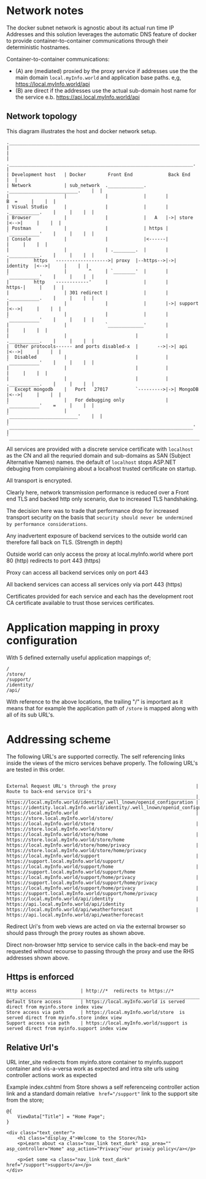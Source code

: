 # Network notes

The docker subnet network is agnostic about its actual run time IP Addresses and this 
solution leverages the automatic DNS feature of docker to provide 
container-to-container communications through their deterministic hostnames.

Container-to-container communications:
* (A) are (mediated) proxied by the proxy service if addresses use the the main domain  ```local.myInfo.world``` and application base paths. e,g, https://local.myInfo.world/api
* (B) are direct if the addresses use the actual sub-domain host name for the service e.b. https://api.local.myInfo.world/api


## Network topology

This diagram illustrates the host and docker network setup.

```
.___________________________________________________________________________________________.
|                                                                                           |
|                    .___________________________________________________________________.  |
| Development host   | Docker        Front End             Back End                      |  |
| Network            | sub_network  ._____________.       ._________________________.    |  |
|                    |              |             |       |                B  =     |    |  |
| Visual Studio      |              |             |       |  .___________.    |     |    |  |
| Browser            |              |             |   A   |->| store     |<-->|     |    |  |
| Postman            |              |             | https |  `___________'    |     |    |  |
| Console            |              |             |<------|                   |     |    |  |
|                    |              | .________.  |       |  .___________.    |     |    |  |
|         https   ------------------->| proxy  |--https-->|->| identity  |<-->|     |    |  |
|                    |        ^     | `________'  |       |  `___________'    |     |    |  |
|         http    ------------'     |             |       |             https-|     |    |  |
|                    | 301 redirect |             |       |  .___________.    |     |    |  |
|                    |              |             |       |->| support   |<-->|     |    |  |
|                    |              |             |       |  `___________'    |     |    |  |
|                    |              `_____________'       |                   |     |    |  |
|                    |                         |          |  .___________.    |     |    |  |
|  Other protocols------ and ports disabled-x  |       -->|->| api       |<-->|     |    |  |
|  Disabled          |                         |          |  `___________'    |     |    |  |
|                    |                         |          |                   |     |    |  |
|                    |                         |          |  .___________.    |     |    |  |
|  Except mongodb    |   Port   27017          `--------->|->| MongoDB   |<-->|     |    |  |
|                    |   For debugging only               |  `___________'    =     |    |  |
|                    |                                    `_________________________'    |  |
|                    `___________________________________________________________________'  |
`___________________________________________________________________________________________'
```

All services are provided with a discrete service certificate with ```localhost```  as the CN and all the requried domain and sub-domains as SAN (Subject Alternative Names) names. the default of ```localhost``` stops ASP.NET debuging from complaining about a localhost trusted certificate on startup.

All transport is encrypted. 

Clearly here, network transmission performance is reduced over a Front end TLS and backed http only scenario, due to increased TLS handshaking.

The decision here was to trade that performance drop for increased transport security on the basis that ```security should never be undermined by performance considerations```.

Any inadvertent exposure of backend services to the outside world can therefore fall back on TLS. (Strength in depth)

Outside world can only access the proxy at local.myInfo.world where port 80 (http) redirects to port 443 (https)

Proxy can access all backend services only on port 443

All backend services can access all services only via port 443 (https) 

Certificates provided for each service and each has the development root CA certificate available to trust those services certificates.

# Application mapping in proxy configuration

With 5 defined externally useful application mappings of;
```
/
/store/
/support/
/identity/
/api/
```

With reference to  the above locations, the trailing "/" is important as it means that 
for example the application path of ```/store``` is mapped along with all of its sub URL's.


# Addressing scheme 
The following URL's are supported correctly. 
The self referencing links inside the views of the micro services behave properly.
The following URL's are tested in this order.

```

External Request URL's through the proxy                             | Route to back-end service Uri's
_____________________________________________________________________|________________________________________________________________________
https://local.myInfo.world/identity/.well_lnown/openid_configuration | https://identity.local.myInfo.world/identity/.well_lnown/openid_configuration
https://local.myInfo.world                                           | https://store.local.myInfo.world/store/
https://local.myInfo.world/store                                     | https://store.local.myInfo.world/store/
https://local.myInfo.world/store/home                                | https://store.local.myInfo.world/store/home
https://local.myInfo.world/store/home/privacy                        | https://store.local.myInfo.world/store/home/privacy
https://local.myInfo.world/support                                   | https://support.local.myInfo.world/support/
https://local.myInfo.world/support/home                              | https://support.local.myInfo.world/support/home
https://local.myInfo.world/support/home/privacy                      | https://support.local.myInfo.world/support/home/privacy
https://local.myInfo.world/support/home/privacy                      | https://support.local.myInfo.world/support/home/privacy
https://local.myInfo.world/api/identity                              | https://api.local.myInfo.world/api/identity
https://local.myInfo.world/api/weatherforecast                       | https://api.local.myInfo.world/api/weatherforecast

```


Redirect Uri's from web views are acted on via the external browser so should pass through the proxy routes as shown above.

Direct non-browser http service to service calls in the back-end may be requested without recourse to passing through the proxy and use the RHS addresses shown above.

## Https is enforced

```
Http access                | http://*  redirects to https://*
________________________________________________________________________________________________________________
Default Store access       | https://local.myInfo.world is served direct from myinfo.store index view
Store access via path      | https://local.myInfo.world/store  is served direct from myinfo.store index view
Support access via path    | https://local.myInfo.world/support is served direct from myinfo.support index view
```

## Relative Url's

URL inter_site redirects from myinfo.store container to  myinfo.support container and vis-a-versa work as expected and intra site urls using controller actions work as expected

Example index.cshtml from Store shows a self referenceing controller action link and a standard domain relative ``` href="/support"``` link to the support site from the store;

```
@{
    ViewData["Title"] = "Home Page";
}

<div class="text_center">
    <h1 class="display_4">Welcome to the Store</h1>
    <p>Learn about <a class="nav_link text_dark" asp_area="" asp_controller="Home" asp_action="Privacy">our privacy policy</a></p>

    <p>Get some <a class="nav_link text_dark" href="/support">support</a></p>
</div>
```

